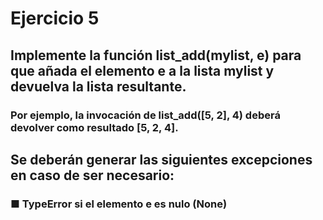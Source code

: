 # Ejercicio 5
## Implemente la función list_add(mylist, e) para que añada el elemento e a la lista mylist y devuelva la lista resultante. 
### Por ejemplo, la invocación de list_add([5, 2], 4) deberá devolver como resultado [5, 2, 4]. 
## Se deberán generar las siguientes excepciones en caso de ser necesario:
### ■ TypeError si el elemento e es nulo (None)